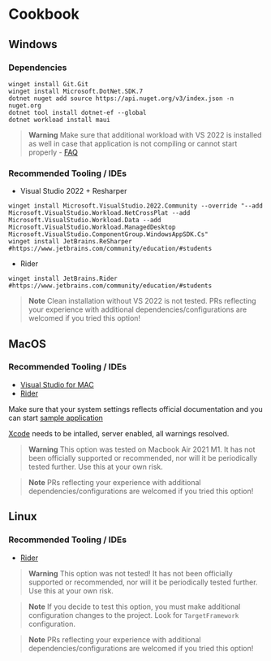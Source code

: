 # Cookbook

## Windows

### Dependencies

```pwsh
winget install Git.Git
winget install Microsoft.DotNet.SDK.7
dotnet nuget add source https://api.nuget.org/v3/index.json -n nuget.org
dotnet tool install dotnet-ef --global
dotnet workload install maui
```

> **Warning** Make sure that additional workload with VS 2022 is installed as well in case that application is not compiling or cannot start properly - [FAQ](https://github.com/nesfit/ICS/wiki/Projekt-CookBook-nelze-vůbec-spustit)

### Recommended Tooling / IDEs

- Visual Studio 2022 + Resharper
```
winget install Microsoft.VisualStudio.2022.Community --override "--add Microsoft.VisualStudio.Workload.NetCrossPlat --add Microsoft.VisualStudio.Workload.Data --add Microsoft.VisualStudio.Workload.ManagedDesktop Microsoft.VisualStudio.ComponentGroup.WindowsAppSDK.Cs"
winget install JetBrains.ReSharper #https://www.jetbrains.com/community/education/#students
```

- Rider
```
winget install JetBrains.Rider #https://www.jetbrains.com/community/education/#students
```

> **Note** Clean installation without VS 2022 is not tested. PRs reflecting your experience with additional dependencies/configurations are welcomed if you tried this option!

## MacOS

### Recommended Tooling / IDEs
- [Visual Studio for MAC](https://visualstudio.microsoft.com/vs/mac/)
- [Rider](https://www.jetbrains.com/rider/)

Make sure that your system settings reflects official documentation and you can start [sample application](https://learn.microsoft.com/en-us/dotnet/maui/macos/cli?view=net-maui-7.0)

[Xcode](https://apps.apple.com/us/app/xcode/id497799835?mt=12) needs to be intalled, server enabled, all warnings resolved.

> **Warning** This option was tested on Macbook Air 2021 M1. It has not been officially supported or recommended, nor will it be periodically tested further. Use this at your own risk.

> **Note** PRs reflecting your experience with additional dependencies/configurations are welcomed if you tried this option!

## Linux

### Recommended Tooling / IDEs
- [Rider](https://www.jetbrains.com/rider/)
  
> **Warning** This option was not tested! It has not been officially supported or recommended, nor will it be periodically tested further. Use this at your own risk.

> **Note** If you decide to test this option, you must make additional configuration changes to the project. Look for `TargetFramework` configuration.

> **Note** PRs reflecting your experience with additional dependencies/configurations are welcomed if you tried this option!
